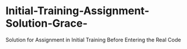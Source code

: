 # Initial-Training-Assignment-Solution-Grace-
Solution for Assignment in Initial Training Before Entering the Real Code

